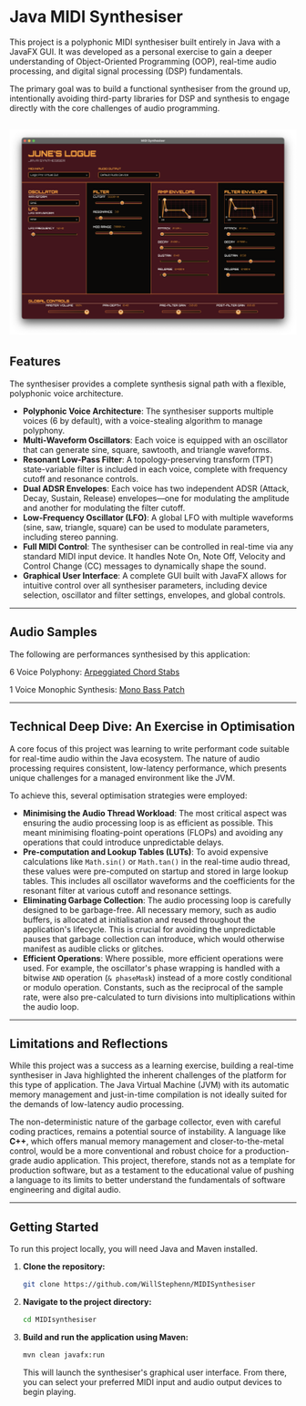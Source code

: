 # Java MIDI Synthesiser

This project is a polyphonic MIDI synthesiser built entirely in Java with a JavaFX GUI. It was developed as a personal exercise to gain a deeper understanding of Object-Oriented Programming (OOP), real-time audio processing, and digital signal processing (DSP) fundamentals.

The primary goal was to build a functional synthesiser from the ground up, intentionally avoiding third-party libraries for DSP and synthesis to engage directly with the core challenges of audio programming.

![UI Screenshot](Repo%20Resources/UI%20Screenshot.png)
---

## Features

The synthesiser provides a complete synthesis signal path with a flexible, polyphonic voice architecture.

* **Polyphonic Voice Architecture**: The synthesiser supports multiple voices (6 by default), with a voice-stealing algorithm to manage polyphony.
* **Multi-Waveform Oscillators**: Each voice is equipped with an oscillator that can generate sine, square, sawtooth, and triangle waveforms.
* **Resonant Low-Pass Filter**: A topology-preserving transform (TPT) state-variable filter is included in each voice, complete with frequency cutoff and resonance controls.
* **Dual ADSR Envelopes**: Each voice has two independent ADSR (Attack, Decay, Sustain, Release) envelopes—one for modulating the amplitude and another for modulating the filter cutoff.
* **Low-Frequency Oscillator (LFO)**: A global LFO with multiple waveforms (sine, saw, triangle, square) can be used to modulate parameters, including stereo panning.
* **Full MIDI Control**: The synthesiser can be controlled in real-time via any standard MIDI input device. It handles Note On, Note Off, Velocity and Control Change (CC) messages to dynamically shape the sound.
* **Graphical User Interface**: A complete GUI built with JavaFX allows for intuitive control over all synthesiser parameters, including device selection, oscillator and filter settings, envelopes, and global controls.

---

## Audio Samples

The following are performances synthesised by this application:

6 Voice Polyphony: [Arpeggiated Chord Stabs](https://drive.google.com/file/d/17FLlwFqXUtrMBFGSPvTjsKWTTUtj5Yr5/view?usp=drive_link)

1 Voice Monophic Synthesis: [Mono Bass Patch](https://drive.google.com/file/d/1jlSh9eo3OYC4EuEYe00UqcerP15NBXK_/view?usp=drive_link)

---

## Technical Deep Dive: An Exercise in Optimisation

A core focus of this project was learning to write performant code suitable for real-time audio within the Java ecosystem. The nature of audio processing requires consistent, low-latency performance, which presents unique challenges for a managed environment like the JVM.

To achieve this, several optimisation strategies were employed:

* **Minimising the Audio Thread Workload**: The most critical aspect was ensuring the audio processing loop is as efficient as possible. This meant minimising floating-point operations (FLOPs) and avoiding any operations that could introduce unpredictable delays.
* **Pre-computation and Lookup Tables (LUTs)**: To avoid expensive calculations like `Math.sin()` or `Math.tan()` in the real-time audio thread, these values were pre-computed on startup and stored in large lookup tables. This includes all oscillator waveforms and the coefficients for the resonant filter at various cutoff and resonance settings.
* **Eliminating Garbage Collection**: The audio processing loop is carefully designed to be garbage-free. All necessary memory, such as audio buffers, is allocated at initialisation and reused throughout the application's lifecycle. This is crucial for avoiding the unpredictable pauses that garbage collection can introduce, which would otherwise manifest as audible clicks or glitches.
* **Efficient Operations**: Where possible, more efficient operations were used. For example, the oscillator's phase wrapping is handled with a bitwise `AND` operation (`& phaseMask`) instead of a more costly conditional or modulo operation. Constants, such as the reciprocal of the sample rate, were also pre-calculated to turn divisions into multiplications within the audio loop.

---

## Limitations and Reflections

While this project was a success as a learning exercise, building a real-time synthesiser in Java highlighted the inherent challenges of the platform for this type of application. The Java Virtual Machine (JVM) with its automatic memory management and just-in-time compilation is not ideally suited for the demands of low-latency audio processing.

The non-deterministic nature of the garbage collector, even with careful coding practices, remains a potential source of instability. A language like **C++**, which offers manual memory management and closer-to-the-metal control, would be a more conventional and robust choice for a production-grade audio application. This project, therefore, stands not as a template for production software, but as a testament to the educational value of pushing a language to its limits to better understand the fundamentals of software engineering and digital audio.

---

## Getting Started

To run this project locally, you will need Java and Maven installed.

1.  **Clone the repository:**
    ```bash
    git clone https://github.com/WillStephenn/MIDISynthesiser
    ```
2.  **Navigate to the project directory:**
    ```bash
    cd MIDIsynthesiser
    ```
3.  **Build and run the application using Maven:**
    ```bash
    mvn clean javafx:run
    ```
    This will launch the synthesiser's graphical user interface. From there, you can select your preferred MIDI input and audio output devices to begin playing.
